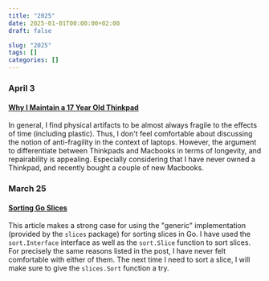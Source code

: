 ```yaml
---
title: "2025"
date: 2025-01-01T00:00:00+02:00
draft: false

slug: "2025"
tags: []
categories: []
---
```


### April 3

#### [Why I Maintain a 17 Year Old Thinkpad][2]

In general, I find physical artifacts to be almost always fragile to the effects of time (including plastic). Thus, I don't feel comfortable about discussing the notion of anti-fragility in the context of laptops. However, the argument to differentiate between Thinkpads and Macbooks in terms of longevity, and repairability is appealing. Especially considering that I have never owned a Thinkpad, and recently bought a couple of new Macbooks.

### March 25

#### [Sorting Go Slices][1]

This article makes a strong case for using the "generic" implementation (provided by the `slices` package) for sorting slices in Go.
I have used the `sort.Interface` interface as well as the `sort.Slice` function to sort slices. For precisely the same reasons listed in the post, I have never felt comfortable with either of them. The next time I need to sort a slice, I will make sure to give the `slices.Sort` function a try.

[1]: https://rednafi.com/go/sort_slice/
[2]: https://pilledtexts.com/why-i-use-a-17-year-old-thinkpad/
